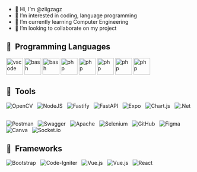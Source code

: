 - 👋 Hi, I’m @ziigzagz
- 👀 I’m interested in coding, language programming
- 🌱 I’m currently learning Computer Engineering
- 💞️ I’m looking to collaborate on my project


<!---
ziigzagz/ziigzagz is a ✨ special ✨ repository because its `README.md` (this file) appears on your GitHub profile.
You can click the Preview link to take a look at your changes.
--->
<h2> 🚀 &nbsp;Programming Languages</h2>
<p align="left">
<img src="https://cdn4.iconfinder.com/data/icons/logos-brands-in-colors/404/c_logo-512.png" alt="vscode" width="45" height="45"/>
<img src="https://cdn4.iconfinder.com/data/icons/logos-and-brands/512/267_Python_logo-512.png" alt="bash" width="45" height="45"/>
<img src="https://cdn.jsdelivr.net/gh/devicons/devicon/icons/php/php-original.svg" alt="bash" width="45" height="45"/>
<img src="https://cdn1.iconfinder.com/data/icons/logotypes/32/badge-html-5-512.png" alt="php" width="45" height="45"/>
<img src="https://cdn1.iconfinder.com/data/icons/hawcons/32/700035-icon-77-document-file-css-512.png" alt="php" width="45" height="45"/>
<img src="https://cdn2.iconfinder.com/data/icons/designer-skills/128/code-programming-javascript-software-develop-command-language-512.png" alt="php" width="45" height="45"/>
<img src="https://cdn4.iconfinder.com/data/icons/logos-3/181/MySQL-256.png" alt="php" width="45" height="45"/>
<img src="https://cdn4.iconfinder.com/data/icons/logos-and-brands/512/181_Java_logo_logos-256.png" alt="php" width="45" height="45"/>
</p>

<h2> 🚀 &nbsp;Tools</h2>

![OpenCV](https://img.shields.io/badge/opencv-%23white.svg?style=for-the-badge&logo=opencv&logoColor=white)
&nbsp;
![NodeJS](https://img.shields.io/badge/node.js-6DA55F?style=for-the-badge&logo=node.js&logoColor=white)
&nbsp;
![Fastify](https://img.shields.io/badge/fastify-%23000000.svg?style=for-the-badge&logo=fastify&logoColor=white)
&nbsp;
![FastAPI](https://img.shields.io/badge/FastAPI-005571?style=for-the-badge&logo=fastapi)
&nbsp;
![Expo](https://img.shields.io/badge/expo-1C1E24?style=for-the-badge&logo=expo&logoColor=#D04A37)
&nbsp;
![Chart.js](https://img.shields.io/badge/chart.js-F5788D.svg?style=for-the-badge&logo=chart.js&logoColor=white)
&nbsp;
![.Net](https://img.shields.io/badge/.NET-5C2D91?style=for-the-badge&logo=.net&logoColor=white)
&nbsp;

![Postman](https://img.shields.io/badge/Postman-FF6C37?style=for-the-badge&logo=postman&logoColor=white)
&nbsp;
![Swagger](https://img.shields.io/badge/-Swagger-%23Clojure?style=for-the-badge&logo=swagger&logoColor=white)
&nbsp;
![Apache](https://img.shields.io/badge/apache-%23D42029.svg?style=for-the-badge&logo=apache&logoColor=white)
&nbsp;
![Selenium](https://img.shields.io/badge/-selenium-%43B02A?style=for-the-badge&logo=selenium&logoColor=white)
&nbsp;
![GitHub](https://img.shields.io/badge/github-%23121011.svg?style=for-the-badge&logo=github&logoColor=white)
&nbsp;
![Figma](https://img.shields.io/badge/figma-%23F24E1E.svg?style=for-the-badge&logo=figma&logoColor=white)
&nbsp;
![Canva](https://img.shields.io/badge/Canva-%2300C4CC.svg?style=for-the-badge&logo=Canva&logoColor=white)
&nbsp;
![Socket.io](https://img.shields.io/badge/Socket.io-black?style=for-the-badge&logo=socket.io&badgeColor=010101)
&nbsp;

<h2> 🚀 &nbsp;Frameworks</h2>

![Bootstrap](https://img.shields.io/badge/bootstrap-%23563D7C.svg?style=for-the-badge&logo=bootstrap&logoColor=white)
&nbsp;
![Code-Igniter](https://img.shields.io/badge/CodeIgniter-%23EF4223.svg?style=for-the-badge&logo=codeIgniter&logoColor=white)
&nbsp;
![Vue.js](https://img.shields.io/badge/vuejs-%2335495e.svg?style=for-the-badge&logo=vuedotjs&logoColor=%234FC08D)
&nbsp;
![Vue.js](https://img.shields.io/badge/vuejs-%2335495e.svg?style=for-the-badge&logo=vuedotjs&logoColor=%234FC08D)
&nbsp;
![React](https://img.shields.io/badge/react-%2320232a.svg?style=for-the-badge&logo=react&logoColor=%2361DAFB)
&nbsp;



